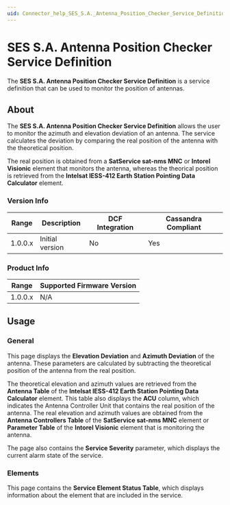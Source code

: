 ```yaml
---
uid: Connector_help_SES_S.A._Antenna_Position_Checker_Service_Definition
---
```


# SES S.A. Antenna Position Checker Service Definition

The **SES S.A. Antenna Position Checker Service Definition** is a service definition that can be used to monitor the position of antennas.

## About

The **SES S.A. Antenna Position Checker Service Definition** allows the user to monitor the azimuth and elevation deviation of an antenna. The service calculates the deviation by comparing the real position of the antenna with the theoretical position.

The real position is obtained from a **SatService sat-nms MNC** or **Intorel Visionic** element that monitors the antenna, whereas the theorical position is retrieved from the **Intelsat IESS-412 Earth Station Pointing Data Calculator** element.

### Version Info

| **Range** | **Description** | **DCF Integration** | **Cassandra Compliant** |
|------------------|-----------------|---------------------|-------------------------|
| 1.0.0.x          | Initial version | No                  | Yes                     |

### Product Info

| Range | Supported Firmware Version |
|------------------|-----------------------------|
| 1.0.0.x          | N/A                         |

## Usage

### General

This page displays the **Elevation Deviation** and **Azimuth Deviation** of the antenna. These parameters are calculated by subtracting the theoretical position of the antenna from the real position.

The theoretical elevation and azimuth values are retrieved from the **Antenna Table** of the **Intelsat IESS-412 Earth Station Pointing Data Calculator** element. This table also displays the **ACU** column, which indicates the Antenna Controller Unit that contains the real position of the antenna. The real elevation and azimuth values are obtained from the **Antenna Controllers Table** of the **SatService sat-nms MNC** element or **Parameter Table** of the **Intorel Visionic** element that is monitoring the antenna.

The page also contains the **Service Severity** parameter, which displays the current alarm state of the service.

### Elements

This page contains the **Service Element Status Table**, which displays information about the element that are included in the service.
